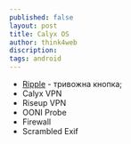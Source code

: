 ```yaml
---
published: false
layout: post
title: Calyx OS
author: think4web
discription:
tags: android
---
```


- [Ripple](/Ripple/) - тривожна кнопка;
- Calyx VPN
- Riseup VPN
- OONI Probe
- Firewall
- Scrambled Exif
